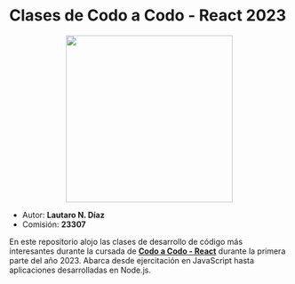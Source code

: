 # Clases de Codo a Codo - React 2023

<div align="center"><img src="https://i.ibb.co/RBfQZLW/logo-CAC.webp" width="300px" /></div>

* Autor: **Lautaro N. Díaz**
* Comisión: **23307**

<p>En este repositorio alojo las clases de desarrollo de código más interesantes durante la cursada de <b><u>Codo a Codo - React</u></b> durante la primera parte del año 2023. Abarca desde ejercitación en JavaScript hasta aplicaciones desarrolladas en Node.js.</p>